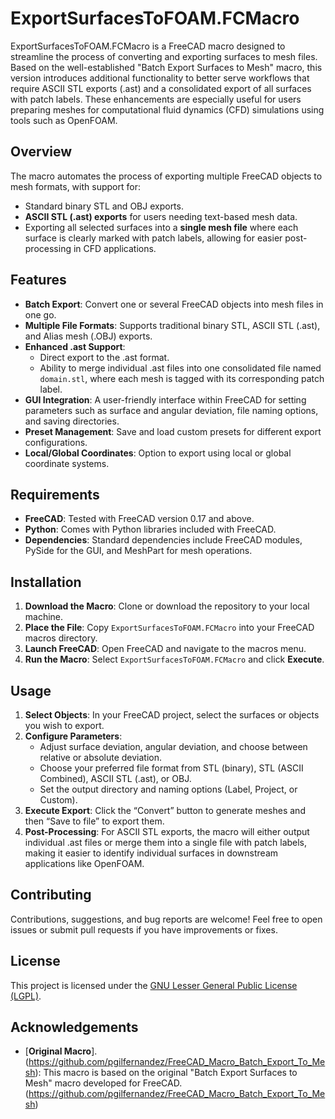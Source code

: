 # ExportSurfacesToFOAM.FCMacro

ExportSurfacesToFOAM.FCMacro is a FreeCAD macro designed to streamline the process of converting and exporting surfaces to mesh files. Based on the well-established "Batch Export Surfaces to Mesh" macro, this version introduces additional functionality to better serve workflows that require ASCII STL exports (.ast) and a consolidated export of all surfaces with patch labels. These enhancements are especially useful for users preparing meshes for computational fluid dynamics (CFD) simulations using tools such as OpenFOAM.

## Overview

The macro automates the process of exporting multiple FreeCAD objects to mesh formats, with support for:

- Standard binary STL and OBJ exports.
- **ASCII STL (.ast) exports** for users needing text-based mesh data.
- Exporting all selected surfaces into a **single mesh file** where each surface is clearly marked with patch labels, allowing for easier post-processing in CFD applications.

## Features

- **Batch Export**: Convert one or several FreeCAD objects into mesh files in one go.
- **Multiple File Formats**: Supports traditional binary STL, ASCII STL (.ast), and Alias mesh (.OBJ) exports.
- **Enhanced .ast Support**:
    - Direct export to the .ast format.
    - Ability to merge individual .ast files into one consolidated file named `domain.stl`, where each mesh is tagged with its corresponding patch label.
- **GUI Integration**: A user-friendly interface within FreeCAD for setting parameters such as surface and angular deviation, file naming options, and saving directories.
- **Preset Management**: Save and load custom presets for different export configurations.
- **Local/Global Coordinates**: Option to export using local or global coordinate systems.

## Requirements

- **FreeCAD**: Tested with FreeCAD version 0.17 and above.
- **Python**: Comes with Python libraries included with FreeCAD.
- **Dependencies**: Standard dependencies include FreeCAD modules, PySide for the GUI, and MeshPart for mesh operations.

## Installation

1. **Download the Macro**: Clone or download the repository to your local machine.
2. **Place the File**: Copy `ExportSurfacesToFOAM.FCMacro` into your FreeCAD macros directory.
3. **Launch FreeCAD**: Open FreeCAD and navigate to the macros menu.
4. **Run the Macro**: Select `ExportSurfacesToFOAM.FCMacro` and click **Execute**.

## Usage

1. **Select Objects**: In your FreeCAD project, select the surfaces or objects you wish to export.
2. **Configure Parameters**:
    - Adjust surface deviation, angular deviation, and choose between relative or absolute deviation.
    - Choose your preferred file format from STL (binary), STL (ASCII Combined), ASCII STL (.ast), or OBJ.
    - Set the output directory and naming options (Label, Project, or Custom).
3. **Execute Export**: Click the “Convert” button to generate meshes and then “Save to file” to export them.
4. **Post-Processing**: For ASCII STL exports, the macro will either output individual .ast files or merge them into a single file with patch labels, making it easier to identify individual surfaces in downstream applications like OpenFOAM.

## Contributing

Contributions, suggestions, and bug reports are welcome! Feel free to open issues or submit pull requests if you have improvements or fixes.

## License

This project is licensed under the [GNU Lesser General Public License (LGPL)](https://www.gnu.org/licenses/lgpl-3.0.html).

## Acknowledgements

- [**Original Macro**].(https://github.com/pgilfernandez/FreeCAD_Macro_Batch_Export_To_Mesh): This macro is based on the original "Batch Export Surfaces to Mesh" macro developed for FreeCAD.(https://github.com/pgilfernandez/FreeCAD_Macro_Batch_Export_To_Mesh)
